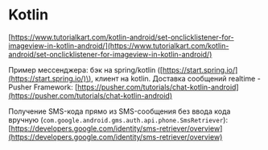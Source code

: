 # Kotlin

[https://www.tutorialkart.com/kotlin-android/set-onclicklistener-for-imageview-in-kotlin-android/](https://www.tutorialkart.com/kotlin-android/set-onclicklistener-for-imageview-in-kotlin-android/)

Пример мессенджера: бэк на spring/kotlin \([https://start.spring.io/](https://start.spring.io/)\), клиент на kotlin. Доставка сообщений realtime - Pusher Framework: [https://pusher.com/tutorials/chat-kotlin-android](https://pusher.com/tutorials/chat-kotlin-android)

Получение SMS-кода прямо из SMS-сообщения без ввода кода вручную \(`com.google.android.gms.auth.api.phone.SmsRetriever`\): [https://developers.google.com/identity/sms-retriever/overview](https://developers.google.com/identity/sms-retriever/overview)

